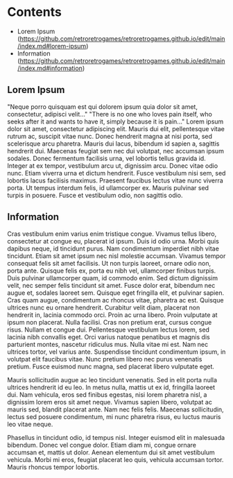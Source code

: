 # Contents

- Lorem Ipsum (https://github.com/retroretrogames/retroretrogames.github.io/edit/main/index.md#lorem-ipsum)
- Information (https://github.com/retroretrogames/retroretrogames.github.io/edit/main/index.md#information)


## Lorem Ipsum

"Neque porro quisquam est qui dolorem ipsum quia dolor sit amet, consectetur, adipisci velit..."
"There is no one who loves pain itself, who seeks after it and wants to have it, simply because it is pain..."
Lorem ipsum dolor sit amet, consectetur adipiscing elit. Mauris dui elit, pellentesque vitae rutrum ac, suscipit vitae nunc. Donec hendrerit magna at nisi porta, sed scelerisque arcu pharetra. Mauris dui lacus, bibendum id sapien a, sagittis hendrerit dui. Maecenas feugiat sem nec dui volutpat, nec accumsan ipsum sodales. Donec fermentum facilisis urna, vel lobortis tellus gravida id. Integer at ex tempor, vestibulum arcu ut, dignissim arcu. Donec vitae odio nunc. Etiam viverra urna et dictum hendrerit. Fusce vestibulum nisi sem, sed lobortis lacus facilisis maximus. Praesent faucibus lectus vitae nunc viverra porta. Ut tempus interdum felis, id ullamcorper ex. Mauris pulvinar sed turpis in posuere. Fusce et vestibulum odio, non sagittis odio.

## Information

Cras vestibulum enim varius enim tristique congue. Vivamus tellus libero, consectetur at congue eu, placerat id ipsum. Duis id odio urna. Morbi quis dapibus neque, id tincidunt purus. Nam condimentum imperdiet nibh vitae tincidunt. Etiam sit amet ipsum nec nisl molestie accumsan. Vivamus tempor consequat felis sit amet facilisis. Ut non turpis laoreet, ornare odio non, porta ante. Quisque felis ex, porta eu nibh vel, ullamcorper finibus turpis. Duis pulvinar ullamcorper quam, id commodo enim. Sed dictum dignissim velit, nec semper felis tincidunt sit amet. Fusce dolor erat, bibendum nec augue et, sodales laoreet sem. Quisque eget fringilla elit, et pulvinar sapien. Cras quam augue, condimentum ac rhoncus vitae, pharetra ac est. Quisque ultrices nunc eu ornare hendrerit. Curabitur velit diam, placerat non hendrerit in, lacinia commodo orci.
Proin ac urna libero. Proin vulputate at ipsum non placerat. Nulla facilisi. Cras non pretium erat, cursus congue risus. Nullam et congue dui. Pellentesque vestibulum lectus lorem, sed lacinia nibh convallis eget. Orci varius natoque penatibus et magnis dis parturient montes, nascetur ridiculus mus. Nulla vitae mi est. Nam nec ultrices tortor, vel varius ante. Suspendisse tincidunt condimentum ipsum, in volutpat elit faucibus vitae. Nunc pretium libero nec purus venenatis pretium. Fusce euismod nunc magna, sed placerat libero vulputate eget.

Mauris sollicitudin augue ac leo tincidunt venenatis. Sed in elit porta nulla ultrices hendrerit id eu leo. In metus nulla, mattis ut ex id, fringilla laoreet dui. Nam vehicula, eros sed finibus egestas, nisi lorem pharetra nisl, a dignissim lorem eros sit amet neque. Vivamus sapien libero, volutpat ac mauris sed, blandit placerat ante. Nam nec felis felis. Maecenas sollicitudin, lectus sed posuere condimentum, mi nunc pharetra risus, eu luctus mauris leo vitae neque.

Phasellus in tincidunt odio, id tempus nisl. Integer euismod elit in malesuada bibendum. Donec vel congue dolor. Etiam diam mi, congue ornare accumsan et, mattis ut dolor. Aenean elementum dui sit amet vestibulum vehicula. Morbi mi eros, feugiat placerat leo quis, vehicula accumsan tortor. Mauris rhoncus tempor lobortis.

